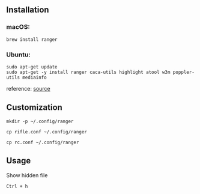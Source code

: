 ## Installation
### macOS:
```
brew install ranger
```
### Ubuntu:
```
sudo apt-get update
sudo apt-get -y install ranger caca-utils highlight atool w3m poppler-utils mediainfo
```
reference: [source](https://www.digitalocean.com/community/tutorials/installing-and-using-ranger-a-terminal-file-manager-on-a-ubuntu-vps)

## Customization
```
mkdir -p ~/.config/ranger
```
```
cp rifle.conf ~/.config/ranger
```
```
cp rc.conf ~/.config/ranger
```

## Usage
Show hidden file

```
Ctrl + h
```
